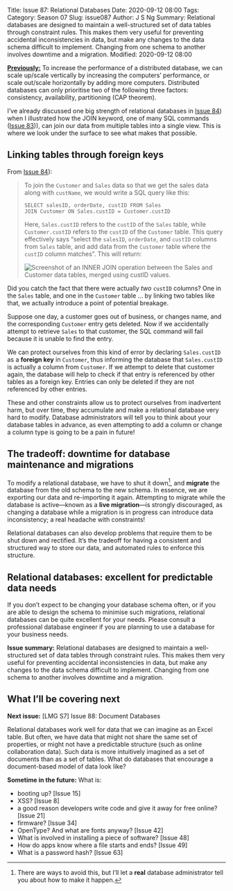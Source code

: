 Title: Issue 87: Relational Databases
Date: 2020-09-12 08:00
Tags: 
Category: Season 07
Slug: issue087
Author: J S Ng
Summary: Relational databases are designed to maintain a well-structured set of data tables through constraint rules. This makes them very useful for preventing accidental inconsistencies in data, but make any changes to the data schema difficult to implement. Changing from one schema to another involves downtime and a migration.
Modified: 2020-09-12 08:00

[**Previously:**](https://buttondown.email/laymansguide/archive/) To increase the performance of a distributed database, we can scale up/scale vertically by increasing the computers’ performance, or scale out/scale horizontally by adding more computers. Distributed databases can only prioritise two of the following three factors: consistency, availability, partitioning (CAP theorem).

I’ve already discussed one big strength of relational databases in [Issue 84]({filename}/season07/issue084/issue084.md)) when I illustrated how the JOIN keyword, one of many SQL commands ([Issue 83]({filename}/season07/issue083/issue083.md))), can join our data from multiple tables into a single view. This is where we look under the surface to see what makes that possible.

## Linking tables through foreign keys

From [Issue 84]({filename}/season07/issue084/issue084.md)):

> To join the `Customer` and `Sales` data so that we get the sales data along with `custName`, we would write a SQL query like this:
>
> ```
> SELECT salesID, orderDate, custID FROM Sales
> JOIN Customer ON Sales.custID = Customer.custID
> ```
>
> Here, `Sales.custID` refers to the `custID` of the `Sales` table, while `Customer.custID` refers to the `custID` of the `Customer` table. This query effectively says “select the `salesID`, `orderDate`, and `custID` columns from `Sales` table, and add data from the `Customer` table where the `custID` column matches”. This will return:
>
> ![Screenshot of an INNER JOIN operation between the Sales and Customer data tables, merged using custID values.]({attach}/season07/issue084/issue084_04.png)

Did you catch the fact that there were actually *two* `custID` columns? One in the `Sales` table, and one in the `Customer` table ... by linking two tables like that, we actually introduce a point of potential breakage.

Suppose one day, a customer goes out of business, or changes name, and the corresponding `Customer` entry gets deleted. Now if we accidentally attempt to retrieve `Sales` to that customer, the SQL command will fail because it is unable to find the entry.

We can protect ourselves from this kind of error by declaring `Sales.custID` as a **foreign key** in `Customer`, thus informing the database that `Sales.custID` is actually a column from `Customer`. If we attempt to delete that customer again, the database will help to check if that entry is referenced by other tables as a foreign key. Entries can only be deleted if they are not referenced by other entries.

These and other constraints allow us to protect ourselves from inadvertent harm, but over time, they accumulate and make a relational database very hard to modify. Database administrators will tell you to think about your database tables in advance, as even attempting to add a column or change a column type is going to be a pain in future!

## The tradeoff: downtime for database maintenance and migrations

To modify a relational database, we have to shut it down[^1], and **migrate** the database from the old schema to the new schema. In essence, we are exporting our data and re-importing it again. Attempting to migrate while the database is active—known as a **live migration**—is strongly discouraged, as changing a database while a migration is in progress can introduce data inconsistency; a real headache with constraints!

[^1]: There are ways to avoid this, but I’ll let a **real** database administrator tell you about how to make it happen.

Relational databases can also develop problems that require them to be shut down and rectified. It’s the tradeoff for having a consistent and structured way to store our data, and automated rules to enforce this structure.

## Relational databases: excellent for predictable data needs

If you don’t expect to be changing your database schema often, or if you are able to design the schema to minimise such migrations, relational databases can be quite excellent for your needs. Please consult a professional database engineer if you are planning to use a database for your business needs.

**Issue summary:** Relational databases are designed to maintain a well-structured set of data tables through constraint rules. This makes them very useful for preventing accidental inconsistencies in data, but make any changes to the data schema difficult to implement. Changing from one schema to another involves downtime and a migration.

## What I’ll be covering next

**Next issue:** [LMG S7] Issue 88: Document Databases

Relational databases work well for data that we can imagine as an Excel table. But often, we have data that might not share the same set of properties, or might not have a predictable structure (such as online collaboration data). Such data is more intuitively imagined as a set of documents than as a set of tables. What do databases that encourage a document-based model of data look like?

**Sometime in the future:** What is:

- booting up? [Issue 15]
- XSS? [Issue 8]
- a good reason developers write code and give it away for free online? [Issue 21]
- firmware? [Issue 34]
- OpenType? And what are fonts anyway? [Issue 42]
- What is involved in installing a piece of software? [Issue 48]
- How do apps know where a file starts and ends? [Issue 49]
- What is a password hash? [Issue 63]
